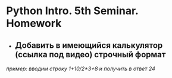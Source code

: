 # Python Intro. 5th Seminar. Homework
- ## Добавить в имеющийся калькулятор (ссылка под видео) строчный формат
_пример: вводим строку 1+10/2*3+8 и получить в ответ 24_